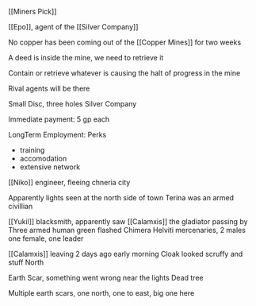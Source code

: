 
[[Miners Pick]] 

[[Epo]], agent of the [[Silver Company]]



No copper has been coming out of the [[Copper Mines]] for two weeks

A deed is inside the mine, we need to retrieve it

Contain or retrieve whatever is causing the halt of progress in the mine

Rival agents will be there

Small Disc, three holes
	Silver Company

Immediate payment:
	5 gp each

LongTerm Employment:
Perks
- training
- accomodation
- extensive network

[[Niko]] engineer, fleeing chneria city

Apparently lights seen at the north side of town
Terina was an armed civillian 


[[Yukil]] blacksmith, apparently saw [[Calamxis]] the gladiator passing by
Three armed human green flashed Chimera Helviti mercenaries, 2 males one female, one leader

[[Calamxis]] leaving 2 days ago early morning
	Cloak looked scruffy and stuff
	North

Earth Scar, something went wrong near the lights
Dead tree

Multiple earth scars, one north, one to east, big one here


